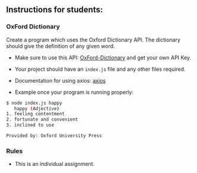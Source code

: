 ## Instructions for students:

### OxFord Dictionary 

Create a program which uses the Oxford Dictionary API. The dictionary should give the definition of any given word. 

-  Make sure to use this API: [OxFord-Dictionary](https://developer.oxforddictionaries.com) and get your own API Key.

-  Your project should have an `index.js` file and any other files required.

-  Documentation for using axios: [axios](https://github.com/axios/axios) 

-  Example once your program is running properly:

 ```bash
$ node index.js happy
    happy (Adjective)
1. feeling contentment
2. fortunate and convenient
3. inclined to use

Provided by: Oxford University Press
```



### Rules

-   This is an individual assignment.
  

